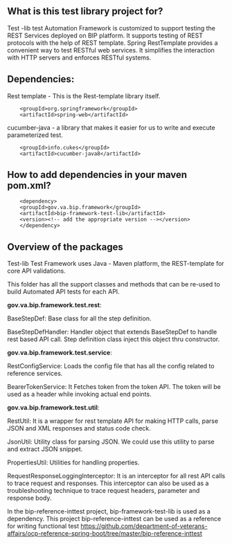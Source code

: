 ## What is this test library project for? ##

Test -lib test Automation Framework is customized to support testing the REST Services deployed on BIP platform. It supports testing of REST protocols with the help of REST template. Spring RestTemplate provides a convenient way to test RESTful web services. It simplifies the interaction with HTTP servers and enforces RESTful systems.

## Dependencies:

Rest template - This is the Rest-template library itself.
   
		<groupId>org.springframework</groupId>
	    <artifactId>spring-web</artifactId>

cucumber-java - a library that makes it easier for us to write and execute parameterized test.

        <groupId>info.cukes</groupId>
	    <artifactId>cucumber-java8</artifactId>


## How to add dependencies in your maven pom.xml? ##
        
        <dependency>
        <groupId>gov.va.bip.framework</groupId>
	    <artifactId>bip-framework-test-lib</artifactId>
	    <version><!-- add the appropriate version --></version>
	    </dependency>


## Overview of the packages ##

Test-lib Test Framework uses Java - Maven platform, the REST-template for core API validations.

This folder has all the support classes and methods that can be re-used to build Automated API tests for each API.

**gov.va.bip.framework.test.rest**:

BaseStepDef: Base class for all the step definition.

BaseStepDefHandler: Handler object that extends BaseStepDef to handle rest based API call. Step definition class inject this object thru constructor.

**gov.va.bip.framework.test.service**:

RestConfigService: Loads the config file that has all the config related to reference services.

BearerTokenService: It Fetches token from the token API. The token will be used as a header while invoking actual end points.

**gov.va.bip.framework.test.util**:

RestUtil: It is a wrapper for rest template API for making HTTP calls, parse JSON and XML responses and status code check.

JsonUtil: Utility class for parsing JSON. We could use this utility to parse and extract JSON snippet.

PropertiesUtil: Utilities for handling properties.

RequestResponseLoggingInterceptor: It is an interceptor for all rest API calls to trace request and responses. This interceptor can also be used as a troubleshooting technique to trace request headers, parameter and response body.

In the bip-reference-inttest project, bip-framework-test-lib is used as a dependency. This project bip-reference-inttest can be used as a reference for writing functional test https://github.com/department-of-veterans-affairs/ocp-reference-spring-boot/tree/master/bip-reference-inttest
